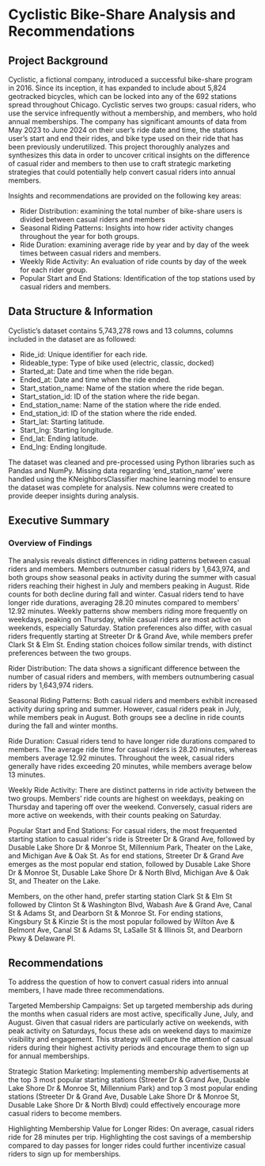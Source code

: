 # Cyclistic Bike-Share Analysis and Recommendations

## Project Background
Cyclistic, a fictional company, introduced a successful bike-share program in 2016. Since its inception, it has expanded to include about 5,824 geotracked bicycles, which can be locked into any of the 692 stations spread throughout Chicago. Cyclistic serves two groups: casual riders, who use the service infrequently without a membership, and members, who hold annual memberships. The company has significant amounts of data from May 2023 to June 2024 on their user’s ride date and time, the stations user’s start and end their rides, and bike type used on their ride that has been previously underutilized. This project thoroughly analyzes and synthesizes this data in order to uncover critical insights on the difference of casual rider and members to then use to craft strategic marketing strategies that could potentially help convert casual riders into annual members.


Insights and recommendations are provided on the following key areas: 
* Rider Distribution: examining the total number of bike-share users is divided between casual riders and members 
* Seasonal Riding Patterns: Insights into how rider activity changes throughout the year for both groups.
* Ride Duration: examining average ride by year and by day of the week times between casual riders and members.
* Weekly Ride Activity: An evaluation of ride counts by day of the week for each rider group.
* Popular Start and End Stations: Identification of the top stations used by casual riders and members.

## Data Structure & Information
Cyclistic’s dataset contains 5,743,278 rows and 13 columns, columns included in the dataset are as followed:
* Ride_id: Unique identifier for each ride.
* Rideable_type: Type of bike used (electric, classic, docked)
* Started_at: Date and time when the ride began.
* Ended_at: Date and time when the ride ended.
* Start_station_name: Name of the station where the ride began.
* Start_station_id: ID of the station where the ride began.
* End_station_name: Name of the station where the ride ended.
* End_station_id: ID of the station where the ride ended.
* Start_lat: Starting latitude.
* Start_lng: Starting longitude.
* End_lat: Ending latitude.
* End_lng: Ending longitude.
  
The dataset was cleaned and pre-processed using Python libraries such as Pandas and NumPy. Missing data regarding ‘end_station_name’ were handled using the KNeighborsClassifier machine learning model to ensure the dataset was complete for analysis. New columns were created to provide deeper insights during analysis. 

## Executive Summary
### Overview of Findings
The analysis reveals distinct differences in riding patterns between casual riders and members. Members outnumber casual riders by 1,643,974, and both groups show seasonal peaks in activity during the summer with casual riders reaching their highest in July and members peaking in August. Ride counts for both decline during fall and winter. Casual riders tend to have longer ride durations, averaging 28.20 minutes compared to members' 12.92 minutes. Weekly patterns show members riding more frequently on weekdays, peaking on Thursday, while casual riders are most active on weekends, especially Saturday. Station preferences also differ, with casual riders frequently starting at Streeter Dr & Grand Ave, while members prefer Clark St & Elm St. Ending station choices follow similar trends, with distinct preferences between the two groups.

Rider Distribution:
The data shows a significant difference between the number of casual riders and members, with members outnumbering casual riders by 1,643,974 riders.

Seasonal Riding Patterns:
Both casual riders and members exhibit increased activity during spring and summer. However, casual riders peak in July, while members peak in August. Both groups see a decline in ride counts during the fall and winter months.

Ride Duration:
Casual riders tend to have longer ride durations compared to members. The average ride time for casual riders is 28.20 minutes, whereas members average 12.92 minutes. Throughout the week, casual riders generally have rides exceeding 20 minutes, while members average below 13 minutes.

Weekly Ride Activity:
There are distinct patterns in ride activity between the two groups. Members’ ride counts are highest on weekdays, peaking on Thursday and tapering off over the weekend. Conversely, casual riders are more active on weekends, with their counts peaking on Saturday.

Popular Start and End Stations:
For casual riders, the most frequented starting station to casual rider's ride is Streeter Dr & Grand Ave, followed by Dusable Lake Shore Dr & Monroe St, Millennium Park, Theater on the Lake, and Michigan Ave & Oak St. As for end stations, Streeter Dr & Grand Ave emerges as the most popular end station, followed by Dusable Lake Shore Dr & Monroe St, Dusable Lake Shore Dr & North Blvd, Michigan Ave & Oak St, and Theater on the Lake.

Members, on the other hand, prefer starting station Clark St & Elm St followed by Clinton St & Washington Blvd, Wabash Ave & Grand Ave, Canal St & Adams St, and Dearborn St & Monroe St. For ending stations, Kingsbury St & Kinzie St is the most popular followed by Wilton Ave & Belmont Ave, Canal St & Adams St, LaSalle St & Illinois St, and Dearborn Pkwy & Delaware Pl.

## Recommendations
To address the question of how to convert casual riders into annual members, I have made three recommendations.

Targeted Membership Campaigns: Set up targeted membership ads during the months when casual riders are most active, specifically June, July, and August. Given that casual riders are particularly active on weekends, with peak activity on Saturdays, focus these ads on weekend days to maximize visibility and engagement. This strategy will capture the attention of casual riders during their highest activity periods and encourage them to sign up for annual memberships.

Strategic Station Marketing: Implementing membership advertisements at the top 3 most popular starting stations (Streeter Dr & Grand Ave, Dusable Lake Shore Dr & Monroe St, Millennium Park) and top 3 most popular ending stations (Streeter Dr & Grand Ave, Dusable Lake Shore Dr & Monroe St, Dusable Lake Shore Dr & North Blvd) could effectively encourage more casual riders to become members.

Highlighting Membership Value for Longer Rides: On average, casual riders ride for 28 minutes per trip. Highlighting the cost savings of a membership compared to day passes for longer rides could further incentivize casual riders to sign up for memberships.
